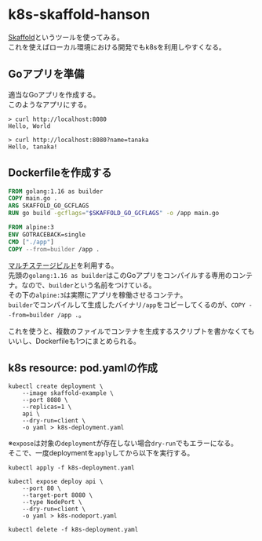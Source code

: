 # k8s-skaffold-hanson

[Skaffold](https://skaffold.dev/)というツールを使ってみる。  
これを使えばローカル環境における開発でもk8sを利用しやすくなる。  

## Goアプリを準備
適当なGoアプリを作成する。  
このようなアプリにする。  

```
> curl http://localhost:8080
Hello, World

> curl http://localhost:8080?name=tanaka
Hello, tanaka!
```

## Dockerfileを作成する

```dockerfile
FROM golang:1.16 as builder
COPY main.go .
ARG SKAFFOLD_GO_GCFLAGS
RUN go build -gcflags="$SKAFFOLD_GO_GCFLAGS" -o /app main.go

FROM alpine:3
ENV GOTRACEBACK=single
CMD ["./app"]
COPY --from=builder /app .
```

[マルチステージビルド](https://matsuand.github.io/docs.docker.jp.onthefly/develop/develop-images/multistage-build/)を利用する。  
先頭の`golang:1.16 as builder`はこのGoアプリをコンパイルする専用のコンテナ。なので、`builder`という名前をつけている。  
その下の`alpine:3`は実際にアプリを稼働させるコンテナ。  
`builder`でコンパイルして生成したバイナリ`/app`をコピーしてくるのが、`COPY --from=builder /app .`。  

これを使うと、複数のファイルでコンテナを生成するスクリプトを書かなくてもいいし、Dockerfileも1つにまとめられる。  


## k8s resource: pod.yamlの作成

```
kubectl create deployment \
    --image skaffold-example \
    --port 8080 \
    --replicas=1 \
    api \
    --dry-run=client \
    -o yaml > k8s-deployment.yaml
```

※`expose`は対象の`deployment`が存在しない場合`dry-run`でもエラーになる。  
そこで、一度deploymentを`apply`してから以下を実行する。  

```
kubectl apply -f k8s-deployment.yaml

kubectl expose deploy api \
    --port 80 \
    --target-port 8080 \
    --type NodePort \
    --dry-run=client \
    -o yaml > k8s-nodeport.yaml

kubectl delete -f k8s-deployment.yaml
```
